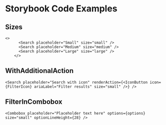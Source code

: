 # Storybook Code Examples

## Sizes

```tsx
<>
      <Search placeholder="Small" size="small" />
      <Search placeholder="Medium" size="medium" />
      <Search placeholder="Large" size="large" />
    </>
```

## WithAdditionalAction

```tsx
<Search placeholder="Search with icon" renderAction={<IconButton icon={FilterIcon} ariaLabel="Filter results" size="small" />} />
```

## FilterInCombobox

```tsx
<Combobox placeholder="Placeholder text here" options={options} size="small" optionLineHeight={28} />
```

